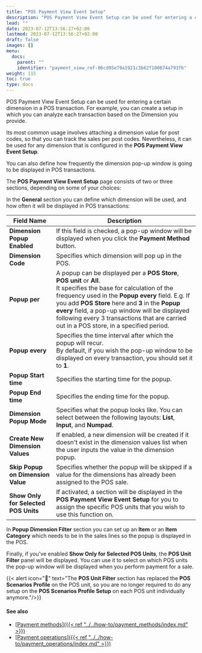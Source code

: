 ```yaml
---
title: "POS Payment View Event Setup"
description: "POS Payment View Event Setup can be used for entering a certain dimension in a POS transaction."
lead: ""
date: 2023-07-12T13:56:27+02:00
lastmod: 2023-07-12T13:56:27+02:00
draft: false
images: []
menu:
  docs:
    parent: ""
    identifier: "payment_view_ref-06cd95e79a1921c3b62f100874a793fb"
weight: 115
toc: true
type: docs
---
```


POS Payment View Event Setup can be used for entering a certain dimension in a POS transaction. For example, you can create a setup in which you can analyze each transaction based on the Dimension you provide. 

Its most common usage involves attaching a dimension value for post codes, so that you can track the sales per post codes. Nevertheless, it can be used for any dimension that is configured in the **POS Payment View Event Setup**.

You can also define how frequently the dimension pop-up window is going to be displayed in POS transactions.

The **POS Payment View Event Setup** page consists of two or three sections, depending on some of your choices:

In the **General** section you can define which dimension will be used, and how often it will be displayed in POS transactions:

| Field Name  | Description |
| ----------- | ----------- |
| **Dimension Popup Enabled** | If this field is checked, a pop-up window will be displayed when you click the **Payment Method** button.   |
| **Dimension Code**   | Specifies which dimension will pop up in the POS.        |
| **Popup per**  | A popup can be displayed per a **POS Store**, **POS unit** or **All**. </br> It specifies the base for calculation of the frequency used in the **Popup every** field. E.g. If you add **POS Store** here and **3** in the **Popup every** field, a pop-up window will be displayed following every 3 transactions that are carried out in a POS store, in a specified period.  |
| **Popup every** | Specifies the time interval after which the popup will recur. </br> By default, if you wish the pop-up window to be displayed on every transaction, you should set it to **1**. |
| **Popup Start time** | Specifies the starting time for the popup. |
| **Popup End time** | Specifies the ending time for the popup. |
| **Dimension Popup Mode** | Specifies what the popup looks like. You can select between the following layouts: **List**, **Input**, and **Numpad**. |
| **Create New Dimension Values** | If enabled, a new dimension will be created if it doesn't exist in the dimension values list when the user inputs the value in the dimension popup. |
| **Skip Popup on Dimension Value** | Specifies whether the popup will be skipped if a value for the dimensions has already been assigned to the POS sale. |
| **Show Only for Selected POS Units** | If activated, a section will be displayed in the **POS Payment View Event Setup** for you to assign the specific POS units that you wish to use this function on. |

In **Popup Dimension Filter** section you can set up an **Item** or an **Item Category** which needs to be in the sales lines so the popup is displayed in the POS.

Finally, if you've enabled **Show Only for Selected POS Units**, the **POS Unit Filter** panel will be displayed. You can use it to select on which POS units the pop-up window will be displayed when you perform payment for a sale.

{{< alert icon="📝" text="The <b>POS Unit Filter</b> section has replaced the <b>POS Scenarios Profile</b> on the POS unit, so you are no longer required to do any setup on the <b>POS Scenarios Profile Setup</b> on each POS unit individually anymore."/>}}

#### See also

- [<ins>Payment methods<ins>]({{< ref "../../how-to/payment_methods/index.md" >}})
- [<ins>Payment operations<ins>]({{< ref "../../how-to/payment_operations/index.md" >}})
